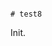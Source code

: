                                                                                                                                                                                                                                                                                      # test8

Init.
